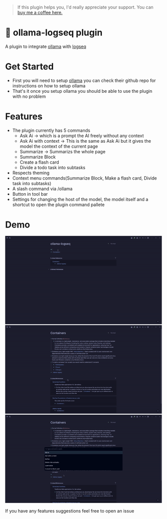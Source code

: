 >If this plugin helps you, I'd really appreciate your support. You can [buy me a coffee here. ](https://www.buymeacoffee.com/omagdy)
# 🦙 ollama-logseq plugin

A plugin to integrate [ollama](https://github.com/jmorganca/ollama) with [logseq](https://github.com/logseq/logseq)

# Get Started
- First you will need to setup [ollama](https://github.com/jmorganca/ollama) you can check their github repo for instructions on how to setup ollama
- That's it once you setup ollama you should be able to use the plugin with no problem


# Features
- The plugin currently has 5 commands
  - Ask Ai -> which is a prompt the AI freely without any context
  - Ask Ai with context -> This is the same as Ask Ai but it gives the model the context of the current page
  - Summarize -> Summarizs the whole page
  - Summarize Block
  - Create a flash card
  - Divide a todo task into subtasks
- Respects theming
- Context menu commands(Summarize Block, Make a flash card, Divide task into subtasks)
- A slash command via /ollama
- Button in tool bar
- Settings for changing the host of the model, the model itself and a shortcut to open the plugin command pallete


# Demo
![demo](./docs/demo.gif)
![summary](./docs/summary.gif)
![context](./docs/context.gif)


If you have any features suggestions feel free to open an issue

